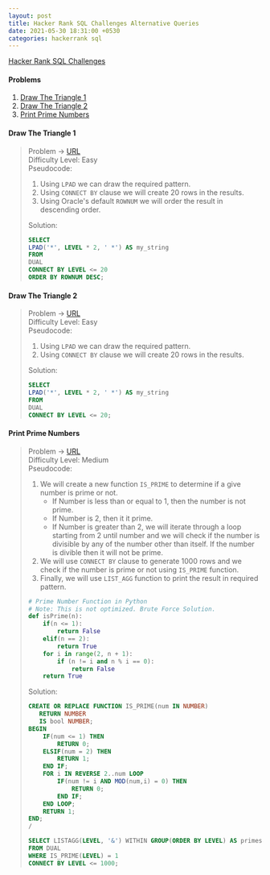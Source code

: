 ```yaml
---
layout: post
title: Hacker Rank SQL Challenges Alternative Queries
date: 2021-05-30 18:31:00 +0530
categories: hackerrank sql
---
```


[Hacker Rank SQL Challenges](https://www.hackerrank.com/domains/sql)

#### Problems
1. [Draw The Triangle 1](#draw-the-triangle-1)
1. [Draw The Triangle 2](#draw-the-triangle-2)
1. [Print Prime Numbers](#print-prime-numbers)


#### Draw The Triangle 1
> Problem -> [URL](https://www.hackerrank.com/challenges/draw-the-triangle-1/problem)
> <br>
> Difficulty Level: Easy
> <br>
> Pseudocode: 
> 1. Using `LPAD` we can draw the required pattern.
> 2. Using `CONNECT BY` clause we will create 20 rows in the results.
> 3. Using Oracle's default `ROWNUM` we will order the result in descending order.
>  
> Solution:
> ```sql
> SELECT 
> LPAD('*', LEVEL * 2, ' *') AS my_string 
> FROM 
> DUAL 
> CONNECT BY LEVEL <= 20
> ORDER BY ROWNUM DESC;
> ```


#### Draw The Triangle 2
> Problem -> [URL](https://www.hackerrank.com/challenges/draw-the-triangle-2/problem)
> <br>
> Difficulty Level: Easy
> <br>
> Pseudocode: 
> 1. Using `LPAD` we can draw the required pattern.
> 2. Using `CONNECT BY` clause we will create 20 rows in the results.
>  
> Solution:
> ```sql
> SELECT 
> LPAD('*', LEVEL * 2, ' *') AS my_string 
> FROM 
> DUAL 
> CONNECT BY LEVEL <= 20;
> ```


#### Print Prime Numbers
> Problem -> [URL](https://www.hackerrank.com/challenges/print-prime-numbers/problem)
> <br>
> Difficulty Level: Medium
> <br>
> Pseudocode: 
> 1. We will create a new function `IS_PRIME` to determine if a give number is prime or not.
>     - If Number is less than or equal to 1, then the number is not prime.
>     - If Number is 2, then it it prime.
>     - If Number is greater than 2, we will iterate through a loop starting from 2 until number and we will check if the number is divisible by any of the number other than itself. If the number is divible then it will not be prime.
> 2. We will use `CONNECT BY` clause to generate 1000 rows and we check if the number is prime or not using `IS_PRIME` function.
> 3. Finally, we will use `LIST_AGG` function to print the result in required pattern.
>
> ```python
> # Prime Number Function in Python 
> # Note: This is not optimized. Brute Force Solution.
> def isPrime(n):
>     if(n <= 1):
>         return False
>     elif(n == 2):
>         return True
>     for i in range(2, n + 1):
>         if (n != i and n % i == 0):
>             return False
>     return True
> ```
>
> Solution:
> ```sql
> CREATE OR REPLACE FUNCTION IS_PRIME(num IN NUMBER) 
>    RETURN NUMBER 
>    IS bool NUMBER;
> BEGIN
>     IF(num <= 1) THEN
>         RETURN 0;
>     ELSIF(num = 2) THEN
>         RETURN 1;
>     END IF;
>     FOR i IN REVERSE 2..num LOOP
>         IF(num != i AND MOD(num,i) = 0) THEN
>             RETURN 0;
>         END IF;
>     END LOOP;
>     RETURN 1;
> END;
> /
> 
> SELECT LISTAGG(LEVEL, '&') WITHIN GROUP(ORDER BY LEVEL) AS primes 
> FROM DUAL 
> WHERE IS_PRIME(LEVEL) = 1
> CONNECT BY LEVEL <= 1000;
> ```